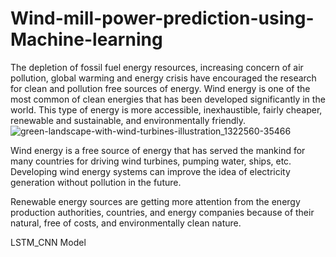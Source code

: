 # Wind-mill-power-prediction-using-Machine-learning
The depletion of fossil fuel energy resources, increasing concern of air
pollution, global warming and energy crisis have encouraged the research for clean and
pollution free sources of energy. Wind energy is one of the most common of clean
energies that has been developed significantly in the world. This type of energy is more
accessible, inexhaustible, fairly cheaper, renewable and sustainable, and
environmentally friendly. 
![green-landscape-with-wind-turbines-illustration_1322560-35466](https://github.com/user-attachments/assets/0e811e64-8243-4e22-ba5b-35c6b342594c)

Wind energy is a free source of energy that has served the
mankind for many countries for driving wind turbines, pumping water, ships, etc.
Developing wind energy systems can improve the idea of electricity generation without
pollution in the future.

Renewable energy sources are getting more attention from the
energy production authorities, countries, and energy companies because of their
natural, free of costs, and environmentally clean nature. 

LSTM_CNN Model
